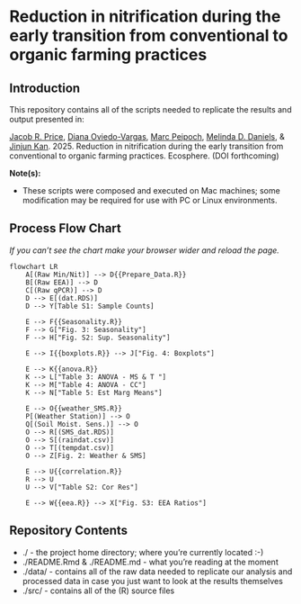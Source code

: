 
<!-- README.md is generated from README.Rmd. Please edit that file -->

# Reduction in nitrification during the early transition from conventional to organic farming practices

## Introduction

This repository contains all of the scripts needed to replicate the
results and output presented in:

[Jacob R. Price](https://jacobrprice.github.io/), [Diana
Oviedo-Vargas](https://stroudcenter.org/people/oviedo-vargas/), [Marc
Peipoch](https://stroudcenter.org/people/peipoch/), [Melinda D.
Daniels](https://stroudcenter.org/people/daniels/), & [Jinjun
Kan](https://stroudcenter.org/people/kan/). 2025. Reduction in
nitrification during the early transition from conventional to organic
farming practices. Ecosphere. (DOI forthcoming)

**Note(s):**

- These scripts were composed and executed on Mac machines; some
  modification may be required for use with PC or Linux environments.

## Process Flow Chart

*If you can’t see the chart make your browser wider and reload the
page.*

<!-- Syntax: -->
<!-- https://mermaid.js.org/syntax/flowchart.html -->
<!-- live editor: -->
<!-- https://mermaid-js.github.io/mermaid-live-editor/ -->

``` mermaid
flowchart LR
    A[(Raw Min/Nit)] --> D{{Prepare_Data.R}}
    B[(Raw EEA)] --> D
    C[(Raw qPCR)] --> D
    D --> E[(dat.RDS)]
    D --> Y[Table S1: Sample Counts]
    
    E --> F{{Seasonality.R}} 
    F --> G["Fig. 3: Seasonality"]
    F --> H["Fig. S2: Sup. Seasonality"]
    
    E --> I{{boxplots.R}} --> J["Fig. 4: Boxplots"]

    E --> K{{anova.R}}
    K --> L["Table 3: ANOVA - MS & T "]
    K --> M["Table 4: ANOVA - CC"]
    K --> N["Table 5: Est Marg Means"]

    E --> O{{weather_SMS.R}}
    P[(Weather Station)] --> O 
    Q[(Soil Moist. Sens.)] --> O
    O --> R[(SMS_dat.RDS)]
    O --> S[(raindat.csv)]
    O --> T[(tempdat.csv)]
    O --> Z[Fig. 2: Weather & SMS]

    E --> U{{correlation.R}} 
    R --> U
    U --> V["Table S2: Cor Res"]

    E --> W{{eea.R}} --> X["Fig. S3: EEA Ratios"]
```

## Repository Contents

- ./ - the project home directory; where you’re currently located :-)  
- ./README.Rmd & ./README.md - what you’re reading at the moment  
- ./data/ - contains all of the raw data needed to replicate our
  analysis and processed data in case you just want to look at the
  results themselves  
- ./src/ - contains all of the (R) source files
